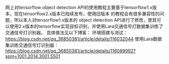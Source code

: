 网上对tensorflow object detection API的使用教程主要基于tensorflow1.x版本，现在tensorflow2.x版本已陆续发布，使用旧版本 的教程会有很多兼容性的问题，所以本人对tensorflow1.x版本的 object detection API进行了修改，使其可以使用2.x版本的tensorflow实现目标识别，并使用Lara交通信号灯数据集训练了交通信号灯识别器。
具体做法见以下博客：
环境搭建与测试：https://blog.csdn.net/qq_36850381/article/details/116032044
使用Lara数据集训练交通信号灯识别器：https://blog.csdn.net/qq_36850381/article/details/116089992?spm=1001.2014.3001.5501

